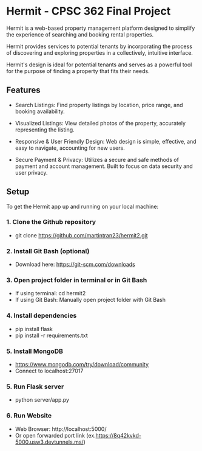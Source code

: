 # Hermit - CPSC 362 Final Project

Hermit is a web-based property management platform designed to simplify the experience of searching and booking rental properties.

Hermit provides services to potential tenants by incorporating the process of discovering and exploring properties in a collectively, intuitive interface.

Hermit's design is ideal for potential tenants and serves as a powerful tool for the purpose of finding a property that fits their needs.


## Features
- Search Listings: Find property listings by location, price range, and booking availability.

- Visualized Listings: View detailed photos of the property, accurately representing the listing.

- Responsive & User Friendly Design: Web design is simple, effective, and easy to navigate, accounting for new users.

- Secure Payment & Privacy: Utilizes a secure and safe methods of payment and account management. Built to focus on data security and user privacy.


## Setup
To get the Hermit app up and running on your local machine:

### 1. Clone the Github repository
- git clone https://github.com/martintran23/hermit2.git

### 2. Install Git Bash (optional)
- Download here: https://git-scm.com/downloads

### 3. Open project folder in terminal or in Git Bash
- If using terminal: cd hermit2
- If using Git Bash: Manually open project folder with Git Bash

### 4. Install dependencies
- pip install flask
- pip install -r requirements.txt

### 5. Install MongoDB
- https://www.mongodb.com/try/download/community
- Connect to localhost:27017

### 5. Run Flask server
- python server/app.py

### 6. Run Website
- Web Browser: http://localhost:5000/
- Or open forwarded port link (ex.https://8q42kvkd-5000.usw3.devtunnels.ms/)